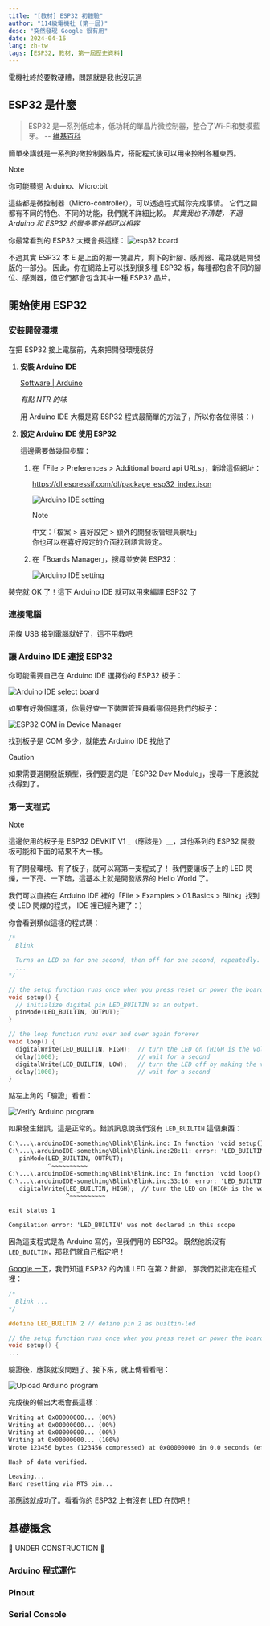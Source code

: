 ```yaml
---
title: "[教材] ESP32 初體驗"
author: "114級電機社 (第一屆)"
desc: "突然發現 Google 很有用"
date: 2024-04-16
lang: zh-tw
tags: [ESP32, 教材, 第一屆歷史資料]
---
```


電機社終於要教硬體，問題就是我也沒玩過

## ESP32 是什麼

> ESP32 是一系列低成本，低功耗的單晶片微控制器，整合了Wi-Fi和雙模藍牙。
> -- [維基百科](https://zh.wikipedia.org/zh-tw/ESP32)

簡單來講就是一系列的微控制器晶片，搭配程式後可以用來控制各種東西。

> [!NOTE]
> 你可能聽過 Arduino、Micro:bit
>
> 這些都是微控制器（Micro-controller），可以透過程式幫你完成事情。
> 它們之間都有不同的特色、不同的功能，我們就不詳細比較。
> _其實我也不清楚，不過 Arduino 和 ESP32 的蠻多零件都可以相容_

你最常看到的 ESP32 大概會長這樣：
![esp32 board](https://mm.digikey.com/Volume0/opasdata/d220001/medias/images/5726/ESP32-DEVKITC-32E.jpg "ESP32 開發板 （圖片來源：Digikey）")

不過其實 ESP32 本 E 是上面的那一塊晶片，剩下的針腳、感測器、電路就是開發版的一部分。
因此，你在網路上可以找到很多種 ESP32 板，每種都包含不同的腳位、感測器，但它們都會包含其中一種 ESP32 晶片。

## 開始使用 ESP32

### 安裝開發環境

在把 ESP32 接上電腦前，先來把開發環境裝好

1. **安裝 Arduino IDE**

   [Software | Arduino](https://www.arduino.cc/en/software)

   _有點 NTR 的味_

   用 Arduino IDE 大概是寫 ESP32 程式最簡單的方法了，所以你各位得裝：）

2. **設定 Arduino IDE 使用 ESP32**

   這邊需要做幾個步驟：

   1. 在「File > Preferences > Additional board api URLs」，新增這個網址：

      https://dl.espressif.com/dl/package_esp32_index.json

      ![Arduino IDE setting](./esp32-intro-assets/arduino-ide-setting1.png)

      > [!NOTE]
      > 中文：「檔案 > 喜好設定 > 額外的開發板管理員網址」  
      > 你也可以在喜好設定的介面找到語言設定。

   2. 在「Boards Manager」，搜尋並安裝 ESP32：

      ![Arduino IDE setting](./esp32-intro-assets/arduino-ide-setting2.png)

裝完就 OK 了！這下 Arduino IDE 就可以用來編譯 ESP32 了

### 連接電腦

用條 USB 接到電腦就好了，這不用教吧

### 讓 Arduino IDE 連接 ESP32

你可能需要自己在 Arduino IDE 選擇你的 ESP32 板子：

![Arduino IDE select board](./esp32-intro-assets/arduino-ide-select-esp32-1.png)

如果有好幾個選項，你最好查一下裝置管理員看哪個是我們的板子：

![ESP32 COM in Device Manager](./esp32-intro-assets/arduino-ide-select-esp32-2.png)

找到板子是 COM 多少，就能去 Arduino IDE 找他了

> [!CAUTION]
> 如果需要選開發版類型，我們要選的是「ESP32 Dev Module」，搜尋一下應該就找得到了。

### 第一支程式

> [!NOTE]
> 這邊使用的板子是 ESP32 DEVKIT V1 _（應該是）＿，其他系列的 ESP32 開發板可能和下面的結果不大一樣。

有了開發環境、有了板子，就可以寫第一支程式了！
我們要讓板子上的 LED 閃爍，一下亮、一下暗，這基本上就是開發版界的 Hello World 了。

我們可以直接在 Arduino IDE 裡的「File > Examples > 01.Basics > Blink」找到使 LED 閃爍的程式，
IDE 裡已經內建了：）

你會看到類似這樣的程式碼：

```c
/*
  Blink

  Turns an LED on for one second, then off for one second, repeatedly.
  ...
*/

// the setup function runs once when you press reset or power the board
void setup() {
  // initialize digital pin LED_BUILTIN as an output.
  pinMode(LED_BUILTIN, OUTPUT);
}

// the loop function runs over and over again forever
void loop() {
  digitalWrite(LED_BUILTIN, HIGH);  // turn the LED on (HIGH is the voltage level)
  delay(1000);                      // wait for a second
  digitalWrite(LED_BUILTIN, LOW);   // turn the LED off by making the voltage LOW
  delay(1000);                      // wait for a second
}
```

點左上角的「驗證」看看：

![Verify Arduino program](./esp32-intro-assets/first-program-verify.png)

如果發生錯誤，這是正常的。錯誤訊息說我們沒有 `LED_BUILTIN` 這個東西：

```txt nonumbers
C:\...\.arduinoIDE-something\Blink\Blink.ino: In function 'void setup()':
C:\...\.arduinoIDE-something\Blink\Blink.ino:28:11: error: 'LED_BUILTIN' was not declared in this scope
   pinMode(LED_BUILTIN, OUTPUT);
           ^~~~~~~~~~~
C:\...\.arduinoIDE-something\Blink\Blink.ino: In function 'void loop()':
C:\...\.arduinoIDE-something\Blink\Blink.ino:33:16: error: 'LED_BUILTIN' was not declared in this scope
   digitalWrite(LED_BUILTIN, HIGH);  // turn the LED on (HIGH is the voltage level)
                ^~~~~~~~~~~

exit status 1

Compilation error: 'LED_BUILTIN' was not declared in this scope
```

因為這支程式是為 Arduino 寫的，但我們用的 ESP32。
既然他說沒有 `LED_BUILTIN`，那我們就自己指定吧！

[Google 一下](https://www.google.com/search?q=esp32+builtin+led+pin)，我們知道 ESP32 的內建 LED 在第 2 針腳，
那我們就指定在程式裡：

```c
/*
  Blink ...
*/

#define LED_BUILTIN 2 // define pin 2 as builtin-led

// the setup function runs once when you press reset or power the board
void setup() {
...
```

驗證後，應該就沒問題了。接下來，就上傳看看吧：

![Upload Arduino program](./esp32-intro-assets/first-program-upload.png)

完成後的輸出大概會長這樣：

```txt nonumbers
Writing at 0x00000000... (00%)
Writing at 0x00000000... (00%)
Writing at 0x00000000... (00%)
Writing at 0x00000000... (100%)
Wrote 123456 bytes (123456 compressed) at 0x00000000 in 0.0 seconds (effective 0000.0 kbit/s)...

Hash of data verified.

Leaving...
Hard resetting via RTS pin...
```

那應該就成功了。看看你的 ESP32 上有沒有 LED 在閃吧！

## 基礎概念

🚧 UNDER CONSTRUCTION 🚧

### Arduino 程式運作

### Pinout

### Serial Console
